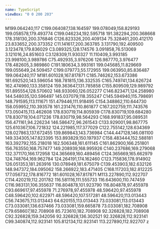 ```yaml
---
name: TypeScript
viewBox: "0 0 200 203"
---
```

M199.064240,117 C199.064087,138.164597 199.078049,158.829193 199.058578,179.493774 C199.046234,192.595718 191.382294,200.368668 178.318130,200.376846 C126.823326,200.409134 75.328461,200.412170 23.833652,200.373352 C11.141617,200.363785 3.131790,192.409500 3.123478,179.836029 C3.089325,128.174576 3.091858,76.513069 3.121016,24.851603 C3.128309,11.930327 11.110409,3.993185 23.998100,3.989786 C75.492935,3.976206 126.987770,3.976477 178.482605,3.989860 C191.180634,3.993161 199.045685,11.829669 199.055649,24.509457 C199.079773,55.172955 199.063950,85.836487 199.064240,117 M181.601028,167.817871 C185.746262,153.673386 181.692520,143.596054 168.781815,136.332535 C165.749741,134.626724 162.474960,133.358124 159.363647,131.785858 C155.809509,129.989792 151.895554,128.570602 148.933060,126.052277 C146.823471,124.258980 144.548035,120.596497 145.037079,118.355247 C145.594940,115.798691 148.791595,113.111671 151.479446,111.918495 C154.348862,110.644730 158.059952,110.393578 161.231476,110.861877 C167.202759,111.743576 173.050415,113.462608 178.830719,114.805939 C178.830719,109.684280 178.830719,104.071236 178.830719,98.564293 C168.991837,95.089531 156.471161,94.226234 146.586472,96.261543 C133.929001,98.867775 125.610367,106.721832 124.221985,117.377029 C122.755142,128.634369 128.027863,137.672455 139.869843,143.736984 C144.447128,146.081100 149.334305,147.823395 153.893829,150.197937 C158.483444,152.588181 163.392792,155.218018 162.506348,161.611145 C161.862900,166.251801 156.763550,168.757477 149.208939,168.995926 C140.237686,169.279068 132.371170,166.172958 124.365669,160.489456 C124.365669,165.662979 124.748764,169.962784 124.264191,174.162460 C123.715836,178.914902 126.051353,181.263916 130.078949,181.675079 C139.453903,182.632126 148.947372,184.095062 158.266922,183.471405 C168.117203,182.812225 177.056732,178.816772 181.601028,167.817871 M113.227890,112.922707 C114.420219,112.201782 116.581116,111.555733 116.643600,110.747459 C116.983131,106.355637 116.804878,101.923790 116.804878,97.455978 C93.669617,97.455978 71.276978,97.455978 48.596420,97.455978 C48.596420,102.622971 48.596420,107.517281 48.596420,113.013443 C56.743675,113.013443 64.620155,113.013443 73.033081,113.013443 C73.033081,136.637466 73.033081,159.665878 73.033081,182.708908 C79.658607,182.708908 85.723610,182.708908 92.326828,182.708908 C92.326828,159.342056 92.326828,136.302521 92.326828,112.923141 C99.340874,112.923141 105.812134,112.923141 113.227890,112.922707 z